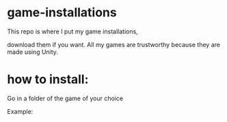 # game-installations
This repo is where I put my game installations,

download them if you want.
All my games are trustworthy because they are made using Unity.

# how to install:
Go in a folder of the game of your choice

Example:
